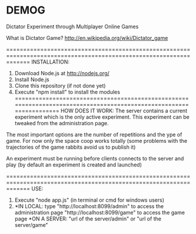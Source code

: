 DEMOG
=====

Dictator Experiment through Multiplayer Online Games

What is Dictator Game?
http://en.wikipedia.org/wiki/Dictator_game

===================================================================================================================
INSTALLATION:
1) Download Node.js at http://nodejs.org/
2) Install Node.js
3) Clone this repository (if not done yet)
4) Execute "npm install" to install the modules
===================================================================================================================
HOW DOES IT WORK:
The server contains a current experiment which is the only active experiment. This experiment can be tweaked from
the administration page.

The most important options are the number of repetitions and the ype of game.
For now only the space coop works totally (some problems with the trajectories of the game rabbits avoid us to publish it)

An experiment must be running before clients connects to the server and play (by default an experiment is created and 
launched)

===================================================================================================================
USE:
1) Execute "node app.js" (in terminal or cmd for windows users)
2) *IN LOCAL: type "http://localhost:8099/admin" to access the administration page
                    "http://localhost:8099/game" to access the game page
   *ON A SERVER: "url of the server/admin" or "url of the server/game"
